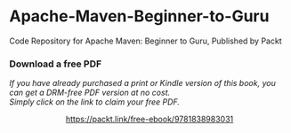 # Apache-Maven-Beginner-to-Guru
Code Repository for Apache Maven: Beginner to Guru, Published by Packt
### Download a free PDF

 <i>If you have already purchased a print or Kindle version of this book, you can get a DRM-free PDF version at no cost.<br>Simply click on the link to claim your free PDF.</i>
<p align="center"> <a href="https://packt.link/free-ebook/9781838983031">https://packt.link/free-ebook/9781838983031 </a> </p>